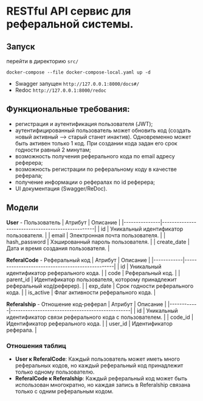 # RESTful API сервис для реферальной системы.

## Запуск
перейти в директорию ```src/```
``` Linux
docker-compose --file docker-compose-local.yaml up -d  
```
- Swagger запущен ```http://127.0.0.1:8000/docs#/```
- Redoc ```http://127.0.0.1:8000/redoc```


## Функциональные требования:
- регистрация и аутентификация пользователя (JWT);
- аутентифицированный пользователь может обновить код (создать новый активный --> старый станет инактив). Одновременно может быть активен только 1 код. При создании кода задан его срок годности равный 2 минутам;
- возможность получения реферального кода по email адресу реферера;
- возможность регистрации по реферальному коду в качестве реферала;	
- получение информации о рефералах по id реферера;
- UI документация (Swagger/ReDoc).



## Модели
**User** - Пользователь
| Атрибут       | Описание                                         |
|---------------|--------------------------------------------------|
| id            | Уникальный идентификатор пользователя.           |
| email         | Электронная почта пользователя.                  |
| hash_password | Хэшированный пароль пользователя.                |
| create_date   | Дата и время создания пользователя.              |

**ReferalCode** - Реферальный код
| Атрибут    | Описание                                        |
|------------|-------------------------------------------------|
| id         | Уникальный идентификатор реферального кода.     |
| code       | Реферальный код.                                |
| parent_id  | Идентификатор пользователя, которому принадлежит реферальный код(реферер). |
| exp_date   | Срок годности реферального кода.                |
| is_active  | Флаг активности реферального кода.              |

**Referalship** - Отношение код-реферал
| Атрибут    | Описание                                        |
|------------|-------------------------------------------------|
| id         | Уникальный идентификатор связи реферального кода с пользователем. |
| code_id    | Идентификатор реферального кода.                |
| user_id    | Идентификатор реферала.                     |

### Отношения таблиц
- **User к ReferalCode**: Каждый пользователь может иметь много реферальных кодов, но каждый реферальный код принадлежит только одному пользователю.
- **ReferalCode к Referalship**: Каждый реферальный код может быть использован многократно, но каждая запись в Referalship связана только с одним реферальным кодом.

